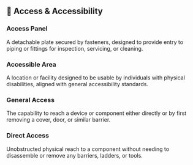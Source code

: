 ## 🔧 Access & Accessibility

### Access Panel
A detachable plate secured by fasteners, designed to provide entry to piping or fittings for inspection, servicing, or cleaning.

### Accessible Area
A location or facility designed to be usable by individuals with physical disabilities, aligned with general accessibility standards.

### General Access
The capability to reach a device or component either directly or by first removing a cover, door, or similar barrier.

### Direct Access
Unobstructed physical reach to a component without needing to disassemble or remove any barriers, ladders, or tools.

